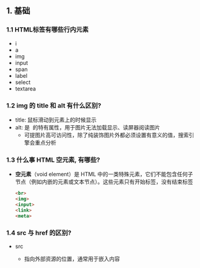 

## 1. 基础

### 1.1 HTML标签有哪些行内元素

* i
* a
* img
* input
* span
* label
* select
* textarea



### 1.2 img 的 title 和 alt 有什么区别?

* title: 鼠标滑动到元素上的时候显示
* alt: 是 <img> 的特有属性，用于图片无法加载显示、读屏器阅读图片
  * 可提图片高可访问性，除了纯装饰图片外都必须设置有意义的值，搜索引擎会重点分析



### 1.3 什么事 HTML 空元素, 有哪些?

* **空元素**（void element）是 HTML 中的一类特殊元素，它们不能包含任何子节点（例如内嵌的元素或文本节点）。这些元素只有开始标签，没有结束标签

  ```html
  <br>
  <img>
  <input>
  <link>
  <meta>
  ```



### 1.4 src 与 href 的区别?

* src

  * 指向外部资源的位置，通常用于嵌入内容

    ```js
    
    ```
  <script>, <img>, <iframe>, <audio>, <video>
    ```

* href

  * 用于指定超链接或外部资源的路径，通常用于建立链接关系
    ```js
    <a>, <link>
    ```

* 主要区别

  * `src` 用于嵌入资源，`href` 用于建立链接
  * `src` 引用的资源通常会在页面加载时立即加载，而 `href` 引用的资源通常在用户交互（如点击链接）时加载
  * `src` 用于 `<script>`, `<img>` 等标签，`href` 用于 `<a>`, `<link>` 等标签



### 1.5 HTML 全局属性有那些

* class :为元素设置类标识
* id : 元素 id ，文档内唯一
* style : 行内 css 样式
* title : 元素相关的建议信息
* lang : 元素内容的的语言
* data-* : 为元素增加自定义属性
* draggable : 设置元素是否可拖拽



### 1.6 viewport 详解

```html
<meta 
  name="viewport" 
  content="width=device-width,
  userscalable=no,
  initial-scale=1.0,
  maximum-scale=1.0,
  minimum-scale=1.0"
>
```

* width 设置 viewport 宽度，为一个正整数，或字符串‘device-width’
  * device-width 设备宽度
*  height 设置 viewport 高度，一般设置了宽度，会自动解析出高度，可以不用设置
* initial-scale 默认缩放比例（初始缩放比例），为一个数字，可以带小数
* minimum-scale 允许用户最小缩放比例，为一个数字，可以带小数
* maximum-scale 允许用户最大缩放比例，为一个数字，可以带小数

怎样处理移动端 1px 被渲染成 2px 问题?

* mate 标签中的 viewport 属性， initial-scale 设置为 1rem 按照设计稿标准走，外加利用transfrome 的 scale(0.5) 缩小一倍即可
* mate 标签中的 viewport 属性， initial-scale 设置为 0.5,rem 按照设计稿标准走即可



### 1.7 meta 相关 

```html
<DOCTYPE html> <!--H5 标准声明，使用 HTML5 doctype，不区分大小写-->
<head lang=”en”> <!--标准的 lang 属性写法-->
<meta charset=’utf-8ʹ><!--声明文档使用的字符编码-->
<meta name=”description” content=”不超过 150 个字符”/><!--页面描述-->
<meta name=”keywords” content=””/><!-- 页面关键词-->
<meta name=”author” content=”name, email@gmail.com”/><!--网页作者-->
<meta name=”robots” content=”index,follow”/><!--搜索引擎抓取-->
<meta name=”apple-mobile-web-app-title” content=”标题”><!--iOS 设备 begin-->
<meta name=”apple-mobile-web-app-capable” content=”yes”/><!--添加到主屏后的标题（i 是否启用 WebApp 全屏模式，删除苹果默认的工具栏和菜单栏-->m
<meta name=”renderer” content=”webkit”> <!-- 启用 360 浏览器的极速模式(webkit)-->
<meta name=”x5-orientation” content=”portrait”> <!--QQ 强制竖屏-->
       
<!--设置页面不缓存--> 
<meta http-equiv=”pragma” content=”no-cache”>
<meta http-equiv=”cache-control” content=”no-cache”>
<meta http-equiv=”expires” content=”0″>
```



















































## 2. 说说你对元素语义化的理解

就是正确的元素做正确的是

比如

p标签就就用来写段落 h标签就用来写标题

元素语义化在实际开发中有很多好处

* 提高代码可阅读性 可维护性
* 减少程序员之间的沟通成本,提高团队开发和维护
* 有利于SEO
* 能让语音合成工具正确识别网页元素的用途，以便做出正确的反应



## 3. HTML有哪些语义化标签

* header
* footer
* aside
* article
* section
* address
* h1~h6
* p
* strong
* ...



## 4. 什么是URL编码

当 URL 路径，或者查询参数中带有中文、特殊字符的时候，就需要对 URL 进行编码（采用十六进制编码格式）

URL 之所以需要编码，是因为 URL 中的某些字符会引起歧义，比如若 URL 查询参数中包含”&”或者”%”就会造成服务器解析错误，再比如，URL 的编码格式采用的是 ASCII 码而非 Unicode，这表明 URL 中不允许包含任何非 ASCII 字符（比如中文），否则就会造成 URL 解析错误。



## 5. 说说你对SEO的理解

SEO就是搜索引擎优化(Search Engine Optimization)

SEO通过了解搜索引擎的运行规则来调整网站，以提高网站的曝光度,以及网站的排名

* 能采取哪些措施来进行SEO呢？
  * 目前国内针对百度来说有一个很直接的方式就是给钱
* 方式一：SSR服务端渲染
  * 我们现在的一些项目 大都是市基于vue/react进行开发的
  * 这种单页面应用（SPA）的内容是通过 Ajax 获取，而搜索引擎爬取⼯具并不会等待 Ajax 异步完成后再抓取页面内容，所以在 SPA 中是抓取不到页面通过 Ajax 获取到的内容
  * 而 SSR 是直接由服务端返回已经渲染好的页面（数据已经包含在页面中），所以搜索引擎爬取⼯具可以抓取渲染好的页面
* 方式二：准确的TDK描述
  * TDK就是 title/description/keywords
  * title标题：就是网站的标题，不仅用户会看到，搜索引擎通常会首先检索和收录title信息
  * description描述：通常在搜索引擎结果页中标题下方显示，描述网站内容
  * keywords关键词：这是网站中重要的词汇，反应了页面的主题和内容，每个关键字都要有对应的内容匹配。
* 方式三：语义化的HTML元素，图片alt,h1,h2的合理使用
  * **语义化的HTML代码**和**符合W3C规范**也是SEO的关键要素之一
  * 图片必须要求加alt，一方面图片无法显示时用户可以看到提示，另一方面也有利于SEO优化
* 方式四：编写合理的robots.txt文件
  * robots.txt是一个存放在网站根目录中的文本文件，主要作用就是告诉搜索引擎爬虫那些部分可以爬取，那些部分不能被爬取
  * 为什么要使用robots.txt：通过指示搜索引擎**忽略不重要的文件或目录**，让它**更专注于重要内容的爬取和索引**
  * 所以不编写robots.txt，可能会降低网站的SEO效率
  * 知乎：https://www.zhihu.com/robots.txt
  * 网易云音乐：
* 方式五：HTTPS
  * 自2014年以来，Google已将HTTPS作为搜索排名的信号之一
  * HTTPS也有利于用户的安全



## 6. **'+'** **与** **'~'** 选择器有什么不同

* `+` 相邻兄弟选择器
* `~` 普遍兄弟选择器 注意: 这里只会选择后面的元素,在前面的不会被选中





## 7. 说明text-align居中的条件

* text-align: center  必须要要是`行内级(inline-level)`元素
* 比如:  一般的文本, span, img
* 如果块级元素需要使用这个属性居中,则要将其设置为行内块级元素: `display:inline-block`





## 8. line-height为什么可以让文字垂直居中？

* 行高就是上下两个基线之间的距离
* 元素的整体高度 = 行高
* (行高 - font-size所设置的高度)   它两的差(也就是行距)会平分给文本内容的顶部和底部
  - 比如:一个盒子的高度是200px
  - 里面的font-size设置为16px,line-height:200px
  - (200 - 16) / 2 =92    它的顶部和底部都能分到92px





## 9.说说盒子模型包含哪些内容？

盒模型包含四部分: content padding border margin

- content: 内容

  - 内容是通过宽高设置的(行内非替换元素设置宽高是无效的)

- padding: 内边距

  - padding用来设置盒子内边距,是边框和内容之间的距离

- border: 边框

  - border用于设置盒子的边框,可以设置盒子边框的宽度,样式,颜色

  - ```css
    border: 1px solid #000;
    ```

  - 可以通过border-radius设置边框圆角

- margin: 外边距

  - margin用于设置盒子的外边距,通常是元素和元素之间的距离

**box-sizing是用来设置盒子宽高的行为(就是设置标椎盒模型和IE盒模型)**

- content-box: 所设置的宽高是:  内容 -- 标椎盒模型
  - 设置padding和border会将盒子撑大
- border-box:  所设置的宽高是: 内容+padding+margin -- IE盒模型
  - 设置padding和border不会将盒子撑大





## 10. 说说你对margin的传递和折叠的理解

**margin的传递**⼀般是父子块元素之间,有margin-top传递,margin-bottom传递

* margin-top传递
  * 如果块级元素的顶部线和父元素的顶部线重叠，那么这个块级元素的margin-top值会传递给父元素
  * 有几种解决办法
    * 1: 给父元素一个border(但是这样border会占用空间)
    * 2: 激活父元素的BFC(后面有) overflow: auto
    * 3: 给父元素设置padding-top/padding-bottom
* margin-bottom传递
  *  如果块级元素的底部线和父元素的底部线重叠，并且父元素的高度是auto，那么这个块级元素的margin-bottom值会传递给父元素

**margin的折叠**

- 垂直方向:  的两个相邻margin会合成为一个,这两个margin值会进行比较,取较大的值
- 水平方向:  不会层叠,两个margin会相加





## 11. **CSS** 隐藏页面中某个元素的几种方法

- display: none

  - 元素不会显示出来,不会占用任何空间

- visibility: hidden

  - 元素虽然不可见,但是会占用元素该有的空间

- rgba()

  - 通过设置透明度,不会影响后代元素(会占用空间)

- opacity: 0~1

  - 0 是完全透明
  - 影响该元素的所有后代元素(会占用空间)

- filter:blur(0)

  - 将一个元素的模糊度设置为 0

- 绝对定位于当前页面的不可见位置

  ```css
  position: absolute;
  top: -9000px;
  left: -9000px;
  ```





## 12. box-sizing有什么作用？content-box和border-box的区别

**box-sizing是用来设置盒子宽高的行为(就是设置标椎盒模型和IE盒模型)**

- content-box: 所设置的宽高是:  内容 -- 标椎盒模型
  - 设置padding和border会将盒子撑大
- border-box:  所设置的宽高是: 内容+padding+margin -- IE盒模型
  - 设置padding和border不会将盒子撑大





## 13. 为什么会发生样式抖动

* 因为没有指定元素具体高度和宽度,比如数据还没有加载进来时元素高度是 100px(假设这里是100px) 
* 数据加载进来后,因为有了数据,然后元素被大,所有出现了抖动





## 14. 说说浮动常见的规则？

* 元素浮动后,脱离标准流
* 浮动只能左右浮动, 不能超出包含块的左右边界
* 浮动元素之间不能**层叠**
  * 如果⼀个元素浮动，另⼀个浮动元素已经在那个位置了，后浮动的元素将紧贴着前⼀个浮动元素
  * 如果水平方向剩余的空间不够显示浮动元素，浮动元素将向下移动，直到有充足的空间为止
* 浮动元素不能用与行内级内容层叠,行内级内容会被浮动元素推出
  - 图文环绕效果





## 15. 为什么需要清除浮动？清除浮动有几种方法？

* 因为浮动元素脱离了标准流,想要在浮动元素后面添加标准流元素,得不到想要的效果

* 三种方法

  - 给父元素设置固定高度(不推荐)
  - 在父元素后面增加一个空的块级子元素,并设置clear:both(不推荐)
  - 给父元素添加一个伪元素

  ```js
  .clear_fix::after {
      content: "";
      clear: both;
      display: block;
      /* 浏览器兼容 */
      visibility: hidden;
      height: 0;
  }
  /* 兼容IE6/7 */
  .clear_fix {
  	*zoom: 1;
  }
  ```

  





## 16. 伪类与伪元素有什么区别?

* 伪类使用单冒号 伪元素使用双冒号
  * :hover -- 伪类
  * ::before -- 伪元素
* 伪元素会在文档流生成⼀个新的元素，并且可以使用 content  属性设置内容





## 17. 结构伪类nth-child(n)和nth-of-type(n)的区别？

* nth-child(n)
  * 选中父元素的第几个子元素 , 计数时与元素的类型无关。
* nth-of-type(n)
  * 与nth-child(n)类似 只会计算符合同种类型的元素





## 18. 元素水平垂直居中的方案

#### 水平居中

###### 1, 行内级元素

设置父元素的text-align : center

###### 2, 块级元素

设置当前块级元素(前提是这个块级元素要有宽度) margin : 0 auto;

###### 3, flex布局

justify-content: center

###### 4, 相对定位:left/translate(行内元素无效)

position: relative;

left: 50%; // 百分比是相对于包含块

transform: translate(-50%, 0); // 百分比是相对于自身

**translate只针对块级和行内块级元素,行内元素不会生效**

###### 5, 绝对定位:元素有宽度的情况下

width: 100px(必须)

left: 0

right: 0

margin: 0 auto

###### 6, 绝对定位:left/margin-left(不能用百分比)

width: 100px(必须)

left: 50%;

margin-left: -50px; // margin-left的百分比是相对于包含块(父元素)的宽度



#### 垂直居中

###### 1, line-height(让文本垂直居中)

###### 2, flex布局

align-items: center

弊端 : flex布局中所有元素都会被垂直居中,相对来说兼容性差一点(基本可以忽略)

###### 3, 相对定位:top/translate(行内元素无效)

让元素向下位移父元素的50%

再让元素向上位移自身的50%

position: relative;

top: 50%;

transform: translate(0, -50%);

**translate只针对块级和行内块级元素,行内元素不会生效**

###### 4, 绝对定位

元素有高度的情况下

height: 100px(必须)

top: 0

bottom: 0

margin: auto 0

弊端 : 绝对定位脱离了标椎流,必须设置高度

###### 5, 绝对定位:top/margin-top

高度不能省略

height:100px(必须)

top:50%

margin-top: -50px





## 19. rem、em、vw、vh 单位是什么意思?

绝对单位: px

相对单位: rem、em、vw、vh

* em  理解为是相对于当前元素的font-size
  * 官网的叙述是 在 font-size 中使用是相对于父元素的字体大小
  * 这是因为font-size属性是可继承的
  * 当当前元素或父元素字体大小改变时,又需要重新计算了 层级较深时,会比较复杂,所以出现了rem
* rem  相对于的是HTML根元素的字体大小
  * CSS3新增的一个相对单位 r就是root的缩写 它的出现就是为了解决em的缺点
  * 任意浏览器的默认字体大小默认是16px 所以一般 1rem = 16px
* vw  视口宽度 根据窗口的宽度，分成100等份
* vh  视口高度 根据窗口的高度，分成100等份





## 20. 什么是视口(viewport)? 说说对视口的理解？

* pc端的视口

  * 就是浏览器的可视区域

* 移动端的视口

  * 布局视口

    * 会按照一个默认宽度980px,来布局一个页面盒子的内容
    * 为了可以显示完整的页面,会对整个页面进行缩小

    ```html
    <!-- width: 设置布局视口的宽度 -->
    <meta name="viewport" content="width=device-width, initial-scale=1.0" />
    ```

  * 视觉视口

    * 显示在可视区域的视口,就是视觉视口

  * 理想视口

    * 当布局视口 = 视觉视口的时候,就是理想视口
    * 怎样是这理想视口呢?

    ```html
    <meta name="viewport" content="width=device-width, initial-scale=1.0, user-scalable=no, minimum-scale=1.0, maximum-scale=1.0">
    ```

    



## 21. 移动端适配的方案有哪些？

* 百分比布局
  
  * 因为不同属性百分比的值，相对的可能是不同的参照物，所以百分比很难统一
  
* rem +  动态HTML的 font-size (两个步骤)
  * **第一步：动态计算 HTML font-zise**
    
    - A. 用媒体查询来修改HTML font-size( 缺点不能实时改变font-size的大小 )
    - B. 自己编写JS来实现修改HTML font-size的大小(可以实时修改字体大小)
    
    ```js
    // 1.获取html元素
    const htmlEl = document.documentElement;
    
    function setRemUnit() {
      // 2.获取html的宽度(视口宽度)
      const htmlWidth = htmlEl.clientWidth;
      // 3.根据宽度计算一个和html的font-size的大小
      const HTMLFontSize = htmlWidth / 10;
      // 4.将font-size设置到html上
      htmlEl.style.fontSize = HTMLFontSize + "px";
    }
    // 保证第一次进来时, 可以设置一次font-size
    setRemUnit();
    
    // 当屏幕尺寸发生变化时, 实时来修改html的font-size
    window.addEventListener("resize", setRemUnit);
    ```
    
    - C. 是引用lib-flexiable库来实现（原理是JS动态改HTML font-size大小）
  
  * **第二步：px 转成rem**
    * 375设计稿 假设font-size的大小设置为当前屏幕的十分之一
      * 100px的盒子转rem -> `1rem=37.5px` `1px = 1/37.5rem` `100px = 100/37.5rem`
    * A. 手动计算 rem(不推荐)
    * B. Less的映射来计算(不推荐)
    * C. postcss-pxtorem插件来实现（webpack插件)
    * D. cssrem VSCode插件来实现 (px to rem)
  
* vw
  
  * **不需要**动态计算HTML font-zise
    * 假设375设计稿 font-size: 视口的宽度 / 10
    * 1vw 正好等于 视口宽度 / 100 
    * 所以 HTML font-zise = 10vw
  * px 转成 vw
    - A. 手动计算vw(不推荐)
    - A. Less的映射来计算(不推荐)
    - B. Postcss-px-to-viewport的插件(postcss插件)
    - C. cssrem VSCode插件
  
* flex弹性布局





## 22. 什么是Flexible Box布局？

* 弹性盒子是一种用于按行或按列布局元素的一维布局方法
* Flex 布局有两根轴线，分别为主轴和交叉轴。
  * 主轴由 flex-direction 定义，另⼀根轴垂直于它。







## 23. flex布局container 和 item的属性分别有哪些？以及其作用？

##### flex container中的属性

* **flex-direction** 决定主轴(main axis)的方向  ----row(默认值)、row-reverse、column、column-reverse
* **flex-wrap** 决定是单行还是多行  ----nowrap(默认):单行    wrap:多行
* **flex-flow** 是flex-direction和flex-warp的简写:  顺序任意,并且都可以省略
* **justify-content** 决定了 flex items 在 main axis(主轴) 上的对齐方式
* **align-items** 决定了 flex items 在 cross axis(交叉轴) 上的对齐方式
* **align-content** 决定了**多行** flex items 在 cross axis 上的对齐方式，用法与 justify-content 类似

##### flex item中的属性

* **flex-grow** 决定了 flex items 如何扩展(拉伸/成长)，默认值是 **0**
* **flex-shrink** 决定了 flex items 如何收缩(缩小)默认值是 **1**
* **flex-basis** 基础尺寸  具体的宽度数值(100px) , 默认值auto
* **flex** `none | [ <'flex-grow'> <'flex-shrink'>? || <'flex-basis'> ] | auto`
* **order** 决定了 flex items 的排布顺序 可以设置任意整数（正整数、负整数、0），值越小就越排在前面
* **align-self** 可以通过 align-self 覆盖 flex container 设置的 align-items





## 24. 常见的CSS Transform形变有哪些?

Transform形变

* 平移 : translate(x,y)
* 缩放 : scale(x,y)  /skeɪl/
* 旋转 : rotate(deg)
* 倾斜 : skew(deg,deg)  /skjuː/





## 25. 说说CSS Transition和Animation动画的区别

- transition
  - **transition是过度属性**，强调过度，它的实现需要触发一个事件（比如鼠标移动上去，焦点，点击等）才执行动画
  - 从一个位置移动到另一个位置,并在这个过程中加上一定的动画
  - transition只能定义开始状态和结束状态,不能定义之间状态,也即是说只有两个状态
  - transition不能\重复执行,除非再次触发动画
  - transition需要在特定状态下触发再会执行,比如某个属性被修改了(width从100px--->200px)
- animaiton
  - **animation是动画属性**，它的实现不需要触发事件，设定好时间之后可以自己执行，且可以循环一个动画。
  - animation 可以通过关键帧(keyframes)定义动画序列(每一帧怎样执行,也就是说可以设置多帧)





## 26. css 动画与 js 动画哪个性能更好

* CSS3 的动画:
  * 在性能上会稍微好⼀些，浏览器会对 CSS3 的动画做⼀些优化（比如专门新建⼀个图层⽤来跑动画） 　　 
  * 代码相对简单，但在动画控制上不够灵活 　　 
  * 兼容性不好 　　 
  * 部分动画功能⽆法实现（如滚动动画，视差滚动等）
* JS动画
  * 好弥补了css缺点，控制能力很强
  * 可以单帧的控制、变换，同时写得好完全可以兼容 IE6，并且功能强大
  * 使用 `requestAnimationFrame` 代替 `setTimeout` 或 `setInterval`
* 总结
  * 对于⼀些复杂控制的动画，使用 javascript 会比较好。而在实现⼀些小的交互动效的时候，可以多考虑 CSS 



## 26. 对requestAnimationframe的理解

* 实现动画效果的方法比较多 比如
  * Javascript 中可以通过定时器 setTimeout 来实现
  * CSS3 中可以使用 transition 和 animation 来实现
  * HTML5 中的 canvas 也可以实现
  * 除此之外，HTML5 提供一个专门用于请求动画的API，那就是 requestAnimationFrame **请求动画帧**
* window.requestAnimationFrame() 告诉浏览器——你希望执行一个动画，并且要求浏览器在下次重绘之前调用指定的回调函数更新动画。该方法需要传入一个回调函数作为参数，该回调函数会在浏览器下一次重绘之前执行。
* **语法：** `window.requestAnimationFrame(callback);`  其中，callback是**下一次重绘之前更新动画帧所调用的函数**(即上面所说的回调函数)。该回调函数会被传入DOMHighResTimeStamp参数，它表示requestAnimationFrame() 开始去执行回调函数的时刻。该方法属于**宏任务**，所以会在执行完微任务之后再去执行
* **取消动画：** 使用cancelAnimationFrame()来取消执行动画，该方法接收一个参数——requestAnimationFrame默认返回的id，只需要传入这个id就可以取消动画了
* 优势
  * **CPU节能**：使用SetTinterval 实现的动画，当页面被隐藏或最小化时，SetTinterval 仍然在后台执行动画任务，由于此时页面处于不可见或不可用状态，刷新动画是没有意义的，完全是浪费CPU资源。而**RequestAnimationFrame**则完全不同，当页面处理未激活的状态下，该页面的屏幕刷新任务也会被系统暂停，因此跟着系统走的RequestAnimationFrame也会停止渲染，当页面被激活时，动画就从上次停留的地方继续执行，有效节省了CPU开销
  * **函数节流**：在高频率事件( resize, scroll 等)中，为了防止在一个刷新间隔内发生多次函数执行，RequestAnimationFrame可保证每个刷新间隔内，函数只被执行一次，这样既能保证流畅性，也能更好的节省函数执行的开销
  * **减少DOM操作**：requestAnimationFrame 会把每一帧中的所有DOM操作集中起来，在一次重绘或回流中就完成
* setTimeout执行动画的缺点
  * 它通过设定间隔时间来不断改变图像位置，达到动画效果。但是容易出现卡顿、抖动的现象；原因是
    * settimeout任务被放入异步队列，只有当主线程任务执行完后才会执行队列中的任务，因此实际执行时间总是比设定时间要晚
    * settimeout的固定时间间隔不一定与屏幕刷新间隔时间相同，会引起丢帧



## 27. 说说vertical-align的作用以及应用场景？

* vertical-align会影响**行内块级元素**在一个**行盒**中垂直方向的位置
* vertical-align默认值是baseline : 默认是基线对齐
  - 基线
    - 文本的基线是字母x的下方
    - Inline-block默认的baseline是margin-bottom的底部（没有，就是盒子的底部）
    - Inline-block有文本时，baseline是最后一行文本的x的下方
* top : 把行内级盒子的顶部跟line boxes(**行盒**)顶部对齐
* middle：行内级盒子的中心点与父盒基线加上x-height一半的线对齐 
* bottom：把行内级盒子的底部跟line box底部对齐 





## 28. 说说你对BFC的理解

* B**FC就是用来决定块级盒子是如何排布的**

* 要知道BFC首先要知道FC的概念 : formatting context 格式化上下文 ,页面上所有的内容都是格式化上下文的一部分
* BFC :  block formatting context  块级格式化上下文
  * 是页面的一块渲染区域 并且有一套渲染规则,决定了子元素如何定位 以及与其他元素之间的排列 布局之间的关系
  * BFC是一个独立的布局环境 相当于是一个容器 在其中按照一定的规则对块级元素进行摆放 ,并且不会影响其他的布局环境中的盒子,如果一个元素触发BFC则BFC中的元素布局不受外界的影响
* 块级元素在标椎流里面都是在BFC中布局的---->这是因为根元素<html>会创建BFC
* 创建BFC的条件
  - 根元素（<html>）
  - float left/right
  - position absolute/fixed
  - overflow: 除visible
  - display: inline-block等
* 特点
  - 在BFC中,box会在垂直方向上一个挨着一个的排布
  - 垂直方向的间距由margin属性决定
  - 在**同一个BFC中**，相邻两个box之间的margin会折叠
  - 在BFC中，每个元素的左边缘是紧挨着包含块的左边缘的
* 作用
  - 可以利用BFC处理margin的折叠问题,浮动的高度塌陷问题

##### MDN上有整理出在哪些具体的情况下会创建BFC

- 根元素（<html>） 
- 浮动元素（元素的 float 不是 none） 
- 绝对定位元素（元素的 position 为 absolute 或 fixed） 
- 行内块元素（元素的 display 为 inline-block） 
- 表格单元格（元素的 display 为 table-cell，HTML表格单元格默认为该值），表格标题（元素的 display 为 table-caption，HTML表格标题默认为该值） 
- 匿名表格单元格元素（元素的 display 为 table、table-row、 table-row-group、table-header-group、table-footer-group（分别是HTML table、 row、tbody、thead、tfoot 的默认属性）或 inline-table） 
- overflow 计算值(Computed)不为 visible 的块元素 
- 弹性元素（display 为 flex 或 inline-flex 元素的直接子元素） 
- 网格元素（display 为 grid 或 inline-grid 元素的直接子元素） 
- display 值为 flow-root 的元素 

##### BFC官方文档解读

- 在BFC中,box会在垂直方向上一个挨着一个的排布
- 垂直方向的间距由margin属性决定
- 在**同一个BFC中**，相邻两个box之间的margin会折叠
- 在BFC中，每个元素的左边缘是紧挨着包含块的左边缘的

##### BFC的应用 - 消除折叠效果

* 在**同一个BFC中**，相邻两个box之间的margin会折叠
* 给某一个元素放到另外一个BFC中

##### BFC的应用 - 浮动高度塌陷

* 网上有很多说法，BFC可以解决浮动高度塌陷，可以实现清除浮动的效果,他们也压根没有办法解释，为什么可以解决浮动高度的塌陷问题，但是不能解决绝对定位元素的高度塌陷问题呢？ 
* 使用BFC解决高度塌陷问题,需要满足两个条件
  1. 浮动元素的**父元素**触发BFC,形成独立的BFC(的块级格式化上下文)
  2. 浮动元素的**父元素**的高度是auto
* 解决浮动元素高度塌陷问题是源于一个盒子是BFC时，它高度的计算规则
  * 当一个盒子是BFC且高度设置为auto时，它会在计算高度时要求增加高度以包裹浮动元素的下边缘
  * 那么为了包裹浮动元素的下边缘增加了高度，就不会出现高度塌陷问题了
  * 绝对定位元素(absolutely positioned box)   **会被忽略**   **ignore**





## 29. 介绍下 BFC、IFC、GFC 和 FFC

* BFC（Block formatting contexts）：块级格式上下文
* IFC（Inline formatting contexts）：内联格式上下文
* GFC（GrideLayout formatting contexts）：网格布局格式化上下文
* FFC（Flex formatting contexts）:⾃适应格式上下⽂





## 30. 说出不同像素之间的差异？

分为三种像素:设备像素(物理像素),设备独立像素(逻辑像素),css像素

* 设备像素(物理像素)
  - 是指显示器上真实的像素,在购买显示器或者手机的时候，提到的设备**分辨率**就是设备像素的大小
  - iPhone X的分辨率 1125 x 2436，指的就是设备像素
* 设备独立像素(逻辑像素)
  - 如果面向开发者我们使用设备像素显示一个100px的宽度，那么在不同屏幕上显示效果会是不同的
  - 开发者针对不同的屏幕很难进行较好的适配，编写程序必须了解用户的分辨率来进行开发
  - 所以在设备像素之上，操作系统为开发者进行抽象，提供了设备独立像素的概念
  - 比如你购买了一台显示器，在操作系统上是以1920x1080设置的显示分辨率，那么无论你购买的是2k、4k的显示器，对于开发者来说，都是1920x1080的大小
  - 如果设备像素很大的时候,比如2k,4k等,可以理解为一个设备独立像素里面由多个设备像素来渲染的
* css像素
  - 默认情况下就是设备独立像素(也就是逻辑像素)





## 31. 分析比较 opacity: 0、visibility: hidden、display: none 优劣和适用场景

结构

* display:none: 会让元素完全从渲染树中消失，渲染的时候不占据任何空间, 不能点击
* visibility:hidden:不会让元素从渲染树消失，渲染元素继续占据空间，只是内容不可见，不能点击
* opacity:0: 不会让元素从渲染树消失，渲染元素继续占据空间，只是内容不可见，可以点击

继承

* display: none和opacity: 0：是非继承属性
* visibility: hidden：是继承属性性
  * 子孙节点消失由于继承了hidden，通过设置visibility: visible;可以让子孙节点显式

性能

* display:none : 修改元素会造成⽂档回流,读屏器不会读取display: none元素内容，性能消耗较大
* visibility:hidden: 修改元素只会造成本元素的重绘,性能消耗较少读屏器读取visibility: hidden元素内容
* opacity: 0 ： 修改元素会造成重绘，性能消耗较少

联系

* 它们都能让元素不可⻅





## 32. 如何解决移动端 Retina 屏 1px 像素问题





## 33. 如何用 css 实现多行文本溢出省略效果？并考虑兼容性？

单行

```css
text-overflow:ellipsis; 规定当文本溢出时，显示省略符号来代表被修剪的文本
overflow: hidden; 文字长度超出限定宽度，则隐藏超出的内容
white-space: nowrap; 设置文字在一行显示，不能换行
```

多行

```css
overflow: hidden;
text-overflow: ellipsis;
-webkit-line-clamp: 2; //行数
display: -webkit-box;
-webkit-box-orient: vertical;
```

* -webkit-line-clamp: 2：
  * 用来限制在一个块元素显示的文本的行数，为了实现该效果，它需要组合其他的WebKit属性）
* display: -webkit-box：和1结合使用，将对象作为弹性伸缩盒子模型显示
* -webkit-box-orient: vertical：和1结合使用 ，设置或检索伸缩盒对象的子元素的排列方式





## 34. 如何计算白屏时间和首屏加载时间

白屏时间: 

* window.performance.timing.domLoading - window.performance.timing.navigationStart 

首屏时间: 

* window.performance.timing.domInteractive - window.performace.timing.navigationStart





## 35. 如何自定义滚动条的样式

滚动条相关样式都是伪元素，以 scrollbar 打头，有以下伪元素，从 -webkit 中可⻅兼容性⼀般， 

不过⽆所谓，现在 Chrome 浏览器占⼤头 

* ::-webkit-scrollbar — 整个滚动条. 

* ::-webkit-scrollbar-button — 滚动条上的按钮 (上下箭头). 

* ::-webkit-scrollbar-thumb — 滚动条上的滚动滑块. 

* ::-webkit-scrollbar-track — 滚动条轨道. 

* ::-webkit-scrollbar-track-piece — 滚动条没有滑块的轨道部分. 

* ::-webkit-scrollbar-corner — 当同时有垂直滚动条和⽔平滚动条时交汇的部分. 

* ::-webkit-resizer — 某些元素的 corner 部分的部分样式(例:textarea 的可拖动按钮).

但其实最常⽤的是以下⼏个伪元素：**滚动条、滑块、轨道**，如下滚动条设置成功

```css
::-webkit-scrollbar {
 width: 6px;
 height: 6px;
}
::-webkit-scrollbar-track {
 border-radius: 3px;
 background: rgba(0, 0, 0);
 box-shadow: inset 0 0 5px rgba(0, 0, 0, 0.08);
}
::-webkit-scrollbar-thumb {
 border-radius: 3px;
 background: rgba(0, 0, 1);
 box-shadow: inset 0 0 10px rgba(0, 0, 0, 0.2);
}
```



## 36. CSS3新增了那些特性？HTML5新增了那些特性?

CSS3

* 选择器

  * :nth-child(n)
  * :nth-of-type(n)
  * ...
* 新样式

  * border-radius：创建圆角边框
* box-shadow / text-shadow ：为 元素 / 文本 添加阴影
  * border-image：使用图片来绘制边框
  * 新增了新的颜色表示方式 rgba 与 hsla
  * linear-gradient 渐变
  * background-image 支持设置多个背景图片
  * border-image 使用图片作为边框
* transition 过度
* transform 形变
* animation 动画
* 弹性盒子布局Flexbox / 网格布局Grid
* 媒体查询

HTML5

* 语义化标签
  * `<header>`：页眉。
  * `<footer>`：页脚。
  * `<nav>`：导航栏。
  * `<article>`：独立的内容区域。
  * `<section>`：文档中的节。
  * `<aside>`：侧边栏。
  * `<main>`：主要内容区域。
  * `<mark>`：高亮文本。
  * `<time>`：时间或日期。
  * `<figure>` 和 `<figcaption>`：图片和图片标题。
* 多媒体支持
  * `<audio>`：嵌入音频。
  * `<video>`：嵌入视频。
* Canvas / SVG
* 本地存储: localStorage / sessionStorage
* 通信 API
  - WebSocket：实现全双工通信。
  - WebRTC：支持实时音视频通信。
* 地理定位: Geolocation API：获取用户的地理位置。
* 拖放 API: Drag and Drop：支持元素的拖放操作。





## 37. 什么是响应式设计？响应式设计的基本原理是什么？如何做？

##### 什么是响应式网站

* 响应式网站设计是一种网络页面设计布局，页面的设计与开发应当根据用户行为以及设备环境(系统平台、屏幕尺寸、屏幕定向等)进行相应的响应和调整
* 响应式网站常见特点：
  * 同时适配PC + 平板 + 手机等
  * 标签导航在接近手持终端设备时改变为经典的抽屉式导航
  * 网站的布局会根据视口来调整模块的大小和位置

##### 基本原理

* 响应式设计的基本原理是通过媒体查询检测不同的设备屏幕尺寸做处理，为了处理移动端，页面头部必须有`meta`声明`viewport`

  ```html
  <meta name="viewport" content="width=device-width, initial-scale=1, maximum-scale=1, user-scalable=no”>
  ```

##### 响应式方案

* 媒体查询
* 百分比
  * 比如当浏览器的宽度或者高度发生变化时，通过百分比单位，可以使得浏览器中的组件的宽和高随着浏览器的变化而变化，从而实现响应式的效果
* vw/vh
* rem





## 38. 如果要做优化，CSS提高性能的方法有哪些？

* 内联首屏关键CSS

  - 在打开一个页面，页面首要内容出现在屏幕的时间影响着用户的体验，而通过内联`css`关键代码能够使浏览器在下载完`html`后就能立刻渲染
  - 而如果外部引用`css`代码，在解析`html`结构过程中遇到外部`css`文件，才会开始下载`css`代码，再渲染
  - 所以，`CSS`内联使用使渲染时间提前
  - 注意：但是较大的`css`代码并不合适内联（初始拥塞窗口、没有缓存），而其余代码则采取外部引用方式

* 异步加载CSS

  - 

* 资源压缩

  - 利用`webpack`、`gulp/grunt`、`rollup`等模块化工具，将`css`代码进行压缩，使文件变小，大大降低了浏览器的加载时间
  - css单一样式: `margin-top` 会比 `margin`的执行效率

* 减少使用@import

  - 会影响浏览器的并行下载
  - 它是等待页面加载完成之后再进行加载. 建议使用link, 它是在页面加载时一起加载的

* 合理使用选择器

  - 如果嵌套的层级更多，页面中的元素更多，那么匹配所要花费的时间代价自然更高

    所以我们在编写选择器的时候，可以遵循以下规则：

    - 不要嵌套使用过多复杂选择器，最好不要三层以上
    - 使用id选择器就没必要再进行嵌套
    - 通配符`*{}`和属性选择器效率最低，避免使用

* 减少使用昂贵的属性

  - 在页面发生重绘的时候，昂贵属性如`box-shadow`/`border-radius`/`filter`/透明度/`:nth-child`等，会降低浏览器的渲染性能

* 尽量减少页面重排、重绘

  - **减少 DOM 元素的更改**：尽量避免频繁地修改元素的布局或样式。例如，不要在动画过程中频繁改变 `width`、`height`、`margin` 等会导致重排的属性。
  - **使用 transform 和 opacity 代替 top、left 等属性**：这些 CSS 属性不会触发重排，**浏览器可以通过 GPU 加速动画**。

* 其他

  - 慎重使用高性能属性：浮动、定位
  - 去除空规则：｛｝。空规则的产生原因一般来说是为了预留样式。去除这些空规则无疑能减少css文档体积
  - cssSprite，合成所有icon图片，用宽高加上backgroud-position的背景图方式显现出我们要的icon图，减少了http请求
  - 把小的icon图片转成base64编码
  - ...





## 39. 让Chrome支持小于12px 的文字方式有哪些？区别？

Chrome 中文版浏览器会默认设定页面的最小字号是12px，英文版没有限制

原由 Chrome 团队认为汉字小于12px就会增加识别难度





## 40. 说说对CSS预编语言的理解？有哪些区别?

预处理语言 扩充了 `Css` 语言，增加了诸如变量、混合（mixin）、函数等功能，让 `Css` 更易维护、方便

本质上，预处理是`Css`的超集

三大优秀的预编处理器:

* sass

  ```js
  2007 年诞生，最早也是最成熟的 Css预处理器
  文件后缀名为.sass与.scss，可以严格按照 sass 的缩进方式省去大括号和分号
  ```

* less

  ```js
  2009年出现，受SASS的影响较大，但又使用 Css 的语法，让大部分开发者和设计师更容易上手
  缺点是比起 SASS来，可编程功能不够，不过优点是简单和兼容 Css，反过来也影响了 SASS演变到了Scss 的时代
  ```

* stylus

  ```js
  2010 年产生，来自 Node.js社区，主要用来给 Node 项目进行 Css 预处理支持
  ```

  

##### 基本使用

* less和scss

  ```less
  .box {
    display: block;
  }
  ```

* sass

  ```Sass
  .box
    display: block
  ```

* stylus

  ```stylus
  .box
    display: block
  ```



##### 嵌套

三者的嵌套语法都是一致的，甚至连引用父级选择器的标记 & 也相同

```less
.a {
  &.b {
    color: red;
  }
  &:hover {}
}
```



##### 变量

* less

  ```less
  @red: #c00;
  
  strong {
    color: @red;
  }
  ```

* sass声明的变量跟less十分的相似，只是变量名前面使用`$`开头



##### 作用域



##### 混入

混入（mixin）应该说是预处理器最精髓的功能之一了，简单点来说，`Mixins`可以将一部分样式抽出，作为单独定义的模块，被很多选择器重复使用

* less

  ```less
  .nowrap_ellipsis {
    white-space: nowrap;
    text-overflow: ellipsis;
    overflow: hidden;
  }
  .box1{
    width: 300px;
    height: 100px;
    background-color: pink;
    .nowrap_ellipsis();
  }
  ```



##### 代码模块化

模块化就是将`Css`代码分成一个个模块

`scss`、`less`、`stylus`三者的使用方法都如下所示

```less
@import './common';
@import './reset';
```



## 41. 什么是1px问题，如何去解决，如何画出0.5px边框？

在移动端的设计搞中，UI给的设计稿往往是750px，图中边框宽度为1px，在375px的设备下，我们的宽度因为0.5px

但是直接设置成0.5的话，一些设备或者浏览器并不支持0.5px

方案一： viewport + rem + dev（淘宝）

方案二：伪元素 + transform（京东）

```html
<div class="test">满300-50</div>
.test::before{
	content: "";
	position: absolute;
	left: 0;
	top: 0;
    height:200%;
    width:200%;
	border: 1px solid red;
    transform: scale(0.5);
	transform-origin: 0 0;
}
```



## 42. 通常你会采取哪些措施来确保在不同的浏览器上的兼容性？

不同浏览器存在兼容性问题的核心原因是：不同的浏览器可能使用的时不同的浏览器内核

其实在现代工程化的开发架构下，大多数的浏览器兼容性问题是可以通过工程化中的配置选项来解决的

* 比如browserslist可以配置目标浏览器或者node环境，然后在不同的工具中起作用，比如autoprefixer/babel/postcss-preset-env等，在进行了正确的配置后，开发的Vue或者React项目在进行打包时，会自动根据目标环境来添加CSS前缀、Babel代码转换等。

* 如果想要额外的适配，通常会在项目中我们还会引入normal.css和polyfills来添加特定的CSS、JS的适配问题

* 还有一些事针对移动端的，比如移动端点击300ms的延迟、移动端1px边框的问题，都可以在特定的环境或者需求下来解决
* 当遇到问题时，很重要的事我们需要多查询caniuse的网站来确定某些特性的兼容性
* 另外如果针对特定的用户使用的事不同的浏览器和设备时，我们需要使用特定的工具，比如BrowserStack这样的工具来进行测试，遇到特定问题时，及时的解决和处理





## 43. 在 HTML 中，如何让一个图片自适应容器的大小？

* 使用 CSS 的`object-fit`属性，可以设置为`contain`（保持宽高比，完整显示图片）、`cover`（保持宽高比，完全覆盖容器）、`fill`（拉伸图片填充容器）等。

* 设置图片的`width`和`height`为 100%。

```css
img{
  width: 100%;
  height: 100%;
  object-fit: cover;
}
```



## 44. 页面导入样式时，使用link和@import有什么区别？

* 加载顺序
  * 浏览器会**并行加载** `<link>` 引入的 CSS 文件，不会阻塞页面渲染。
  * `@import`引入的样式需要等页面加载完后再加载, 就是**串行加载**
* 兼容性
  * `<link>` 兼容所有浏览器
  * `@import`不兼容ie5以下
* 预处理器支持
  * `<link>` 标签与 CSS 预处理器无关，仅用于 HTML 文件。
  * `@import`在 CSS 预处理器（如 Sass、Less）中广泛使用





## 45. 说一说单点登录(SSO)

* **单点登录（Single Sign-On, SSO）** 是一种身份验证机制
  * 允许用户通过一次登录
  * 访问多个相互信任的系统或应用
  * 而无需在每个系统中重复输入用户名和密码
  * SSO 提高了用户体验，简化了身份管理
* SSO的原理
  * SSO 的核心思想是 **集中认证，多处使用**
  * 用户只需登录一次，即可访问所有信任的系统
* 基本流程
  * 用户访问系统A
    * 用户访问系统 A，系统 A 检查用户是否已登录。
    * 如果未登录，会将账号密码信息发给认证中心 SSO 认证中心。
  * SSO 认证中心验证用户身份
    * SSO 认证中心根据用户名和密码验证用户身份，并生成一个 **令牌（Token）**
  * 返回令牌并访问系统 A
    * 系统 A 使用令牌再向SSO认证中心验证用户身份
    * 验证通过后，成功访问系统 A
  * 用户访问系统 B
    * 由于用户已在认证中心登录，认证中心直接返回令牌
    * 系统 B 使用令牌验证用户身份，用户无需再次登录
* 实现方式
  * 标准模式（CAS, OAuth2）
  * 非标准模式每个公司实现方案都不相同。但从技术上来看，大体上可以分为两种
    * 基于cookie的SSO
    * token模式

**基于cookie的SSO**

* 用户将账号密码信息发给认证中心，认证中心有个 session 表格，一旦用户登录成功，表格里面就会记录一条信息
* 认证中心在浏览器中设置一个全局 Cookie (利用 cookie 把 sid 带给用户，浏览器就会保存这个 sid)
* 当用户访问其他系统时，系统通过检查全局 Cookie 判断用户是否已登录
  * 这种模式下只要用户体量很大，认证中心的压力就会非常大，不同子系统不断的给认证中心发 sid 让他判断，并且表也会非常庞大，还要做 session 集群，并且认证中心不能挂，你需要给他做一个 session 容灾；再者，某个子系统的用户体量很大导致该系统要扩容，这样一来，这个子系统给认证中心发 sid 的频率也在变大，随之认证中心也要扩容
  * h很烧钱，为了降低成本，token 模式随之诞生

**Token模式**

* 这个模式下的认证中心压力很小
* 用户向认证中心发送登录信息后，认证中心会生成一个不能篡改的字符串 token 给用户，这其实就是 jwt
* 用户接收到 token 后会将token 存入，可以存 cookie 也可以存入 localStorage 都可以，后面的事情就无关认证中心了
* 于是用户访问某个子系统时带上 token
* token 模式下认证中心压力就很小了，缺点也显而易见，认证中心失去了对用户的绝对控制，假设某个用户违规操作，现在希望让这个用户下线，就需要认证中心向每个子系统去发送信息，让用户下线，一两个子系统倒还好，一旦子系统过多就很麻烦

* 为了解决这个问题双 token 随之诞生

**Token + refreshToken (双Token)**

* 这个模式下有两个 token，一个原 token 一个刷新 token
* 用户在登录完成后，认证中心会发送两个 token，一个 token 是所有子系统都能识别的，另一个刷新 token 只有认证中心自己认识，原 token 的刷新时间非常短，可能 20min 刷新一次，刷新 token 的过期时间会比较长，比如一周一个月
* 用户第一次登录会收到认证中心的两个 token，假设用户过了一段时间去登录子系统，原 token 过期了，子系统告诉这个 token 失效，此时用户会将 刷新 token 发给认证中心去验证，认证中心会返回一个新的 token 给到用户，用户再去访问子系统就可以正常访问了

**基于 OAuth 的 SSO**

* Oauth2 协议其实就是你登录第三方网站，这个网址支持你可以通过微信，apple，google，github 等工具去登录
* 优点: 标准化协议，适合第三方应用集成
* **缺点**：实现复杂，需要处理 OAuth 的授权流程



**SSO的优点**

* 提升用户体验 -- 用户只需登录一次，即可访问所有系统，减少重复登录的麻烦
* 简化身份管理 -- 集中管理用户身份和权限，降低管理成本
* 增强安全性 -- 减少密码泄露的风险，集中控制用户权限
* 提高效率 -- 减少用户因忘记密码而导致的登录问题

**SSO缺点**

* 如果认证中心出现故障，所有系统都无法登录
* 安全性要求高 -- 认证中心成为攻击目标，需要加强安全防护
* 实现复杂 -- 需要统一认证标准和协议，开发和维护成本较高



一般来讲，小规模系统用 基于cookie的SSO 就够用了，大规模系统就适合 Token 或者 双Token，若是需要第三方登录就用 OAuth2。










































